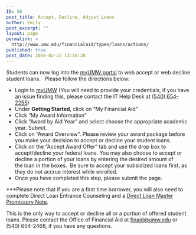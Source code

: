 ```yaml
---
ID: 58
post_title: Accept, Decline, Adjust Loans
author: Emily
post_excerpt: ""
layout: page
permalink: >
  http://www.umw.edu/financialaid/types/loans/actions/
published: true
post_date: 2016-02-22 13:18:28
---
```

Students can now log into the <a href="https://orgsync.com/82489/chapter">myUMW portal</a> to web accept or web decline student loans.   Please follow the directions below:
<ul>
 	<li>Login to <a href="https://orgsync.com/82489/chapter">myUMW</a> (You will need to provide your credentials, if you have an issue finding this, please contact the IT Help Desk at <a href="tel:%28540%29%20654-2255">(540) 654-2255</a>)</li>
 	<li>Under <strong>Getting Started</strong>, click on “My Financial Aid”</li>
 	<li>Click “My Award Information”</li>
 	<li>Click “Award by Aid Year” and select choose the appropriate academic year. Submit.</li>
 	<li>Click on “Award Overview”. Please review your award package before you make your decision to accept or decline your student loans.</li>
 	<li>Click on the “Accept Award Offer” tab and use the drop box to accept/decline your federal loans. You may also choose to accept or decline a portion of your loans by entering the desired amount of the loan in the boxes.  Be sure to accept your subsidized loans first, as they do not accrue interest while enrolled.</li>
 	<li>Once you have completed this step, please submit the page.</li>
</ul>
***Please note that if you are a first time borrower, you will also need to complete Direct Loan Entrance Counseling and a <a href="http://studentloans.gov">Direct Loan Master Promissory Note</a>.

This is the only way to accept or decline all or a portion of offered student loans. Please contact the Office of Financial Aid at <a href="mailto:finaid@umw.edu">finaid@umw.edu</a> or (540) 654-2468, if you have any questions.
